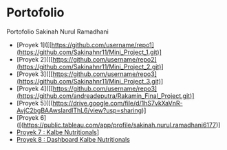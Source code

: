 # Portofolio
Portofolio Sakinah Nurul Ramadhani
- [Proyek 1]([[https://github.com/username/repo1](https://github.com/Sakinahnr11/Mini_Project_1.git)]
- [Proyek 2]([[https://github.com/username/repo2](https://github.com/Sakinahnr11/Mini_Project_2.git)]
- [Proyek 3]([[https://github.com/username/repo3](https://github.com/Sakinahnr11/Mini_Project_3.git)]
- [Proyek 4]([[https://github.com/username/repo3](https://github.com/andreadeputra/Rakamin_Final_Project.git)]
- [Proyek 5]([(https://drive.google.com/file/d/1hS7vkXaVnR-AvjC2bgBAAwsIardlThL6/view?usp=sharing)]
- [Proyek 6]([(https://public.tableau.com/app/profile/sakinah.nurul.ramadhani6177)]
- [Proyek 7 : Kalbe Nutritionals]([https://github.com/Sakinahnr11/Kalbe_Project_Ds.git)]
- [Proyek 8 : Dashboard Kalbe Nutritionals]([[https://public.tableau.com/shared/2RNXFJWMB?:display_count=n&:origin=viz_share_link])
